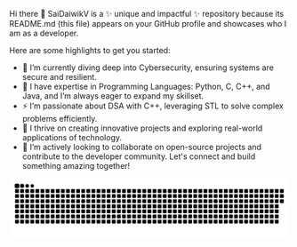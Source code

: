 Hi there 👋
SaiDaiwikV is a ✨ unique and impactful ✨ repository because its README.md (this file) appears on your GitHub profile and showcases who I am as a developer.

Here are some highlights to get you started:

- 🔭 I’m currently diving deep into Cybersecurity, ensuring systems are secure and resilient.
- 🌱 I have expertise in Programming Languages: Python, C, C++, and Java, and I’m always eager to expand my skillset.
- ⚡ I’m passionate about DSA with C++, leveraging STL to solve complex problems efficiently.
- 🚀 I thrive on creating innovative projects and exploring real-world applications of technology.
- 🤝 I’m actively looking to collaborate on open-source projects and contribute to the developer community.
Let's connect and build something amazing together!


<!-- GITHUB STATS  -->

<!-- https://github-readme-stats.vercel.app/api?username=anuraghazra&show_icons=true&theme=transparent -->

<!-- MOST USED LANGUAGE  -->
<!-- <img align="right" alt="anonys6's GitHub Stats" src="https://github-readme-stats.vercel.app/api/top-langs/?username=SaiDaiwikV" /> -->

<a href=#><img src="contributions.svg"></a>
<!---
anonys6/anonys6 is a ✨ special ✨ repository because its `README.md` (this file) appears on your GitHub profile.
You can click the Preview link to take a look at your changes.
--->


